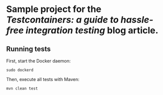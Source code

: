 # Sample project for the _Testcontainers: a guide to hassle-free integration testing_ blog article.

## Running tests

First, start the Docker daemon:

```shell
sudo dockerd
```

Then, execute all tests with Maven:

```shell
mvn clean test
```